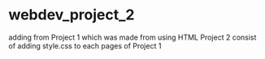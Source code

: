 # webdev_project_2

adding from Project 1 which was made from using HTML 
Project 2 consist of adding style.css to each pages of Project 1
